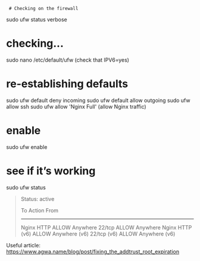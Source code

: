      # Checking on the firewall

sudo ufw status verbose

# checking...

sudo nano /etc/default/ufw (check that IPV6=yes)

# re-establishing defaults

sudo ufw default deny incoming
sudo ufw default allow outgoing
sudo ufw allow ssh
sudo ufw allow 'Nginx Full' (allow Nginx traffic)

# enable

sudo ufw enable

# see if it’s working

sudo ufw status

> Status: active
>
> To Action From
>
> ---
>
> Nginx HTTP ALLOW Anywhere
> 22/tcp ALLOW Anywhere
> Nginx HTTP (v6) ALLOW Anywhere (v6)
> 22/tcp (v6) ALLOW Anywhere (v6)

Useful article: https://www.agwa.name/blog/post/fixing_the_addtrust_root_expiration
